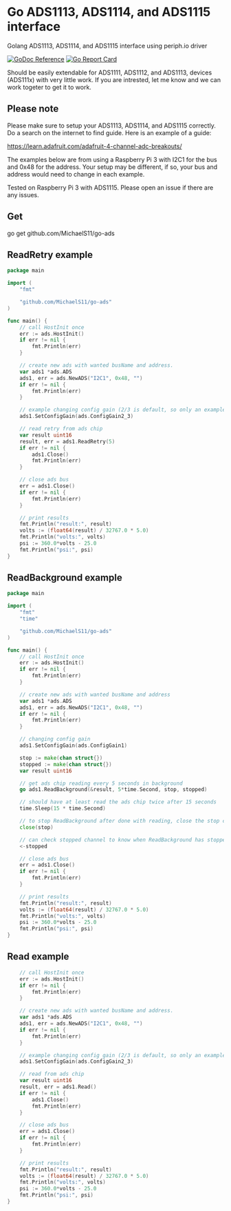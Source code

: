 # Go ADS1113, ADS1114, and ADS1115 interface

Golang ADS1113, ADS1114, and ADS1115 interface using periph.io driver

[![GoDoc Reference](https://godoc.org/github.com/MichaelS11/go-ads?status.svg)](http://godoc.org/github.com/MichaelS11/go-ads)
[![Go Report Card](https://goreportcard.com/badge/github.com/MichaelS11/go-ads)](https://goreportcard.com/report/github.com/MichaelS11/go-ads)

Should be easily extendable for ADS1111, ADS1112, and ADS1113, devices (ADS111x) with very little work. If you are intrested, let me know and we can work togeter to get it to work.


## Please note

Please make sure to setup your ADS1113, ADS1114, and ADS1115 correctly. Do a search on the internet to find guide. Here is an example of a guide:

https://learn.adafruit.com/adafruit-4-channel-adc-breakouts/

The examples below are from using a Raspberry Pi 3 with I2C1 for the bus and 0x48 for the address. Your setup may be different, if so, your bus and address would need to change in each example.

Tested on Raspberry Pi 3 with ADS1115. Please open an issue if there are any issues.


## Get

go get github.com/MichaelS11/go-ads


## ReadRetry example

```go
package main

import (
	"fmt"

	"github.com/MichaelS11/go-ads"
)

func main() {
	// call HostInit once
	err := ads.HostInit()
	if err != nil {
		fmt.Println(err)
	}

	// create new ads with wanted busName and address. 
	var ads1 *ads.ADS
	ads1, err = ads.NewADS("I2C1", 0x48, "")
	if err != nil {
		fmt.Println(err)
	}

	// example changing config gain (2/3 is default, so only an example)
	ads1.SetConfigGain(ads.ConfigGain2_3)

	// read retry from ads chip
	var result uint16
	result, err = ads1.ReadRetry(5)
	if err != nil {
		ads1.Close()
		fmt.Println(err)
	}

	// close ads bus
	err = ads1.Close()
	if err != nil {
		fmt.Println(err)
	}

	// print results
	fmt.Println("result:", result)
	volts := (float64(result) / 32767.0 * 5.0)
	fmt.Println("volts:", volts)
	psi := 360.0*volts - 25.0
	fmt.Println("psi:", psi)
}
```


## ReadBackground example

```go
package main

import (
	"fmt"
	"time"

	"github.com/MichaelS11/go-ads"
)

func main() {
	// call HostInit once
	err := ads.HostInit()
	if err != nil {
		fmt.Println(err)
	}

	// create new ads with wanted busName and address
	var ads1 *ads.ADS
	ads1, err = ads.NewADS("I2C1", 0x48, "")
	if err != nil {
		fmt.Println(err)
	}

	// changing config gain
	ads1.SetConfigGain(ads.ConfigGain1)

	stop := make(chan struct{})
	stopped := make(chan struct{})
	var result uint16

	// get ads chip reading every 5 seconds in background
	go ads1.ReadBackground(&result, 5*time.Second, stop, stopped)

	// should have at least read the ads chip twice after 15 seconds
	time.Sleep(15 * time.Second)

	// to stop ReadBackground after done with reading, close the stop channel
	close(stop)

	// can check stopped channel to know when ReadBackground has stopped
	<-stopped

	// close ads bus
	err = ads1.Close()
	if err != nil {
		fmt.Println(err)
	}

	// print results
	fmt.Println("result:", result)
	volts := (float64(result) / 32767.0 * 5.0)
	fmt.Println("volts:", volts)
	psi := 360.0*volts - 25.0
	fmt.Println("psi:", psi)
}
```


## Read example

```go
	// call HostInit once
	err := ads.HostInit()
	if err != nil {
		fmt.Println(err)
	}

	// create new ads with wanted busName and address. 
	var ads1 *ads.ADS
	ads1, err = ads.NewADS("I2C1", 0x48, "")
	if err != nil {
		fmt.Println(err)
	}

	// example changing config gain (2/3 is default, so only an example)
	ads1.SetConfigGain(ads.ConfigGain2_3)

	// read from ads chip
	var result uint16
	result, err = ads1.Read()
	if err != nil {
		ads1.Close()
		fmt.Println(err)
	}

	// close ads bus
	err = ads1.Close()
	if err != nil {
		fmt.Println(err)
	}

	// print results
	fmt.Println("result:", result)
	volts := (float64(result) / 32767.0 * 5.0)
	fmt.Println("volts:", volts)
	psi := 360.0*volts - 25.0
	fmt.Println("psi:", psi)
}
```

